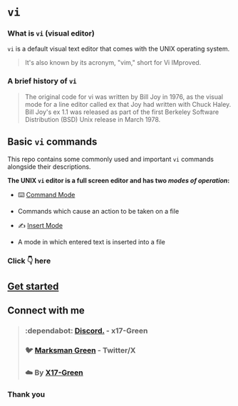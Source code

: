 # `vi`
### What is `vi` (visual editor)
`vi` is a default visual text editor that comes with the UNIX operating system.
> It's also known by its acronym, "vim," short for Vi IMproved.

### A brief history of `vi`
> The original code for vi was written by Bill Joy in 1976, as the visual mode for a line editor called ex that Joy had written with Chuck Haley. Bill Joy's ex 1.1 was released as part of the first Berkeley Software Distribution (BSD) Unix release in March 1978.

## **Basic `vi` commands**
This repo contains some commonly used and important `vi` commands alongside their descriptions.

**The UNIX `vi` editor is a full screen editor and has two _modes of operation_:** 
* :keyboard: [Command Mode](vi/command-mode/README.md)

- Commands which cause an action to be taken on a file 

* :writing_hand: [Insert Mode](vi/insert-mode/README.md)

- A mode in which entered text is inserted into a file

### Click :point_down: here
## **[Get started](vi/vi.md)**

## Connect with me 
> ### :dependabot: [Discord.](https://discord.com/users/982980024950997073) - **x17-Green** 
> ### :bird: [Marksman Green](https://twitter.com/marksman_323) - Twitter/X
> ### :cloud: By [X17-Green](https://github.com/x17-Green)

### **Thank you**
